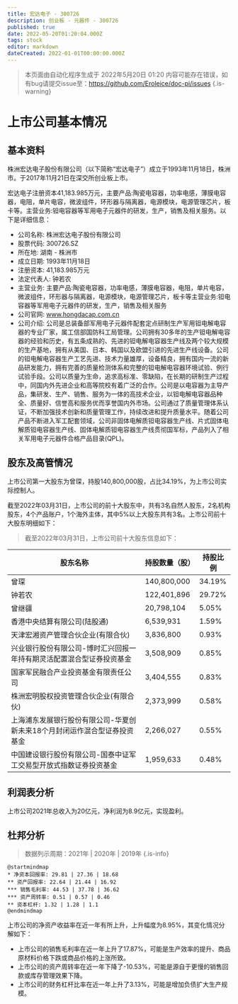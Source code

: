 ```yaml
---
title: 宏达电子 - 300726
description: 创业板 - 元器件 - 300726
published: true
date: 2022-05-20T01:20:04.000Z
tags: stock
editor: markdown
dateCreated: 2022-01-01T00:00:00.000Z
---
```


> 本页面由自动化程序生成于 2022年5月20日 01:20
> 内容可能存在错误，如有bug请提交issue至：https://github.com/Eroleice/doc-pi/issues
{.is-warning}

# 上市公司基本情况

## 基本资料

株洲宏达电子股份有限公司（以下简称“宏达电子”）成立于1993年11月18日，株洲市。于2017年11月21日在深交所创业板上市。

宏达电子注册资本41,183.985万元，主要产品:陶瓷电容器，功率电感，薄膜电容器，电阻，单片电容，微波组件，环形器与隔离器，电源模块，电源管理芯片，板卡等。主营业务:钽电容器等军用电子元器件的研发，生产，销售及相关服务。以下是详细信息：

- 公司名称: 株洲宏达电子股份有限公司
- 股票代码: 300726.SZ
- 所在地: 湖南 - 株洲市
- 成立日期: 1993年11月18日
- 注册资本: 41,183.985万元
- 法定代表人: 钟若农
- 主营业务: 主要产品:陶瓷电容器，功率电感，薄膜电容器，电阻，单片电容，微波组件，环形器与隔离器，电源模块，电源管理芯片，板卡等主营业务:钽电容器等军用电子元器件的研发，生产，销售及相关服务
- 公司官网: www.hongdacap.com.cn
- 公司介绍: 公司是总装备部军用电子元器件配套定点研制生产军用钽电解电容器的专业厂家，属工信部国防科工局管理。公司拥有30多年的生产钽电解电容器的经验和历史，有五条成熟的、先进的钽电解电容器生产线及两个较大规模的生产基地，拥有从美国、日本、韩国以及欧盟引进的先进生产线设备。公司的钽电解电容器生产工艺先进、技术力量雄厚，设备精良，拥有国内一流的新品研发能力，拥有完善的质量检测体系和完整的钽电解电容器环境试验、例行试验手段。公司以质量为生命，追求高标准、零缺陷，在长期的研制生产过程中，同国内外先进企业和高等院校有着广泛的合作。公司是以电容器为主导产品，集研发、生产、销售、服务为一体的高技术企业，以钽电解电容器品种全、质量好、信誉高和服务优而享誉国内外市场。公司通过了质量管理体系认证，不断加强技术创新和质量管理工作，持续改进和提升质量水平。随着公司产品不断进入军工配套领域，公司非固体电解质钽电容器生产线、片式固体电解质钽电容器生产线、固体电解质钽电容器生产线贯彻国军标，产品列入了相关军用电子元器件合格产品目录(QPL)。


## 股东及高管情况

上市公司第一大股东为曾琛，持股140,800,000股，占比34.19%，为上市公司实际控制人。

截至2022年03月31日，上市公司的前十大股东中，共有3名自然人股东，2名机构股东，4个产品账户，1个海外主体，其中5%以上大股东共有3名。上市公司前十大股东明细如下：

> 截至2022年03月31日，上市公司前十大股东信息如下：

| 股东名称 | 持股数量（股） | 持股比例 |
| --- | --- | --- |
| 曾琛 | 140,800,000 | 34.19% |
| 钟若农 | 122,401,896 | 29.72% |
| 曾继疆 | 20,798,104 | 5.05% |
| 香港中央结算有限公司(陆股通) | 6,539,931 | 1.59% |
| 天津宏湘资产管理合伙企业(有限合伙) | 3,836,800 | 0.93% |
| 兴业银行股份有限公司-博时汇兴回报一年持有期灵活配置混合型证券投资基金 | 3,508,909 | 0.85% |
| 国家军民融合产业投资基金有限责任公司 | 3,404,555 | 0.83% |
| 株洲宏明股权投资管理合伙企业(有限合伙) | 2,373,999 | 0.58% |
| 上海浦东发展银行股份有限公司-华夏创新未来18个月封闭运作混合型证券投资基金 | 2,266,027 | 0.55% |
| 中国建设银行股份有限公司-国泰中证军工交易型开放式指数证券投资基金 | 1,959,633 | 0.48% |




## 利润表分析

上市公司2021年总收入为20亿元，净利润为8.9亿元，实现盈利。

## 杜邦分析

> 数据列示周期：2021年 | 2020年 | 2019年
{.is-info}

```plantuml
@startmindmap
* 净资本回报率: 29.81 | 27.36 | 18.68
** 资产回报率: 22.64 | 21.44 | 16.92
*** 销售毛利率: 44.53 | 37.78 | 36.62
*** 资产周转率: 0.51 | 0.57 | 0.46
** 资本杠杆: 1.32 | 1.28 | 1.1
@endmindmap
```

上市公司的净资产收益率在近一年有所上升，上升幅度为8.95%，其变化情况分解如下：
- 上市公司的销售毛利率在近一年上升了17.87%，可能是生产效率的提升、商品原材料价格下跌或商品价格的上涨所致。
- 上市公司的资产周转率在近一年下降了-10.53%，可能是源自于更慢的销售回款或库存管理效果下降。
- 上市公司的财务杠杆比率在近一年上升了3.13%，可能是增加负债扩大生产规模。

